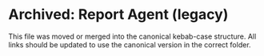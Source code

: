 # Archived: Report Agent (legacy)

This file was moved or merged into the canonical kebab-case structure. All links should be updated to use the canonical version in the correct folder.
